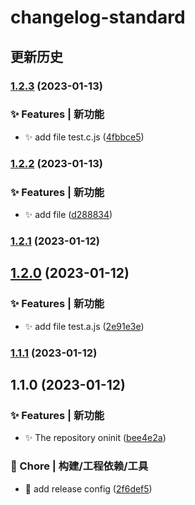 # changelog-standard 
## 更新历史
### [1.2.3](https://github.com/HoMeTownSoCool/changelog-standard/compare/v1.2.2...v1.2.3) (2023-01-13)


### ✨ Features | 新功能

* ✨ add file test.c.js ([4fbbce5](https://github.com/HoMeTownSoCool/changelog-standard))

### [1.2.2](https://github.com/HoMeTownSoCool/changelog-standard/compare/v1.2.1...v1.2.2) (2023-01-13)


### ✨ Features | 新功能

* ✨ add file ([d288834](https://github.com/HoMeTownSoCool/changelog-standard))

### [1.2.1](https://github.com/HoMeTownSoCool/changelog-standard/compare/v1.2.0...v1.2.1) (2023-01-12)

## [1.2.0](https://github.com/HoMeTownSoCool/changelog-standard/compare/v1.1.1...v1.2.0) (2023-01-12)


### ✨ Features | 新功能

* ✨ add file test.a.js ([2e91e3e](https://github.com/HoMeTownSoCool/changelog-standard))

### [1.1.1](https://github.com/HoMeTownSoCool/changelog-standard/compare/v1.1.0...v1.1.1) (2023-01-12)

## 1.1.0 (2023-01-12)

### ✨ Features | 新功能

- ✨ The repository oninit ([bee4e2a](https://github.com/HoMeTownSoCool/changelog-standard))

### 🚀 Chore | 构建/工程依赖/工具

- 🤖 add release config ([2f6def5](https://github.com/HoMeTownSoCool/changelog-standard))
